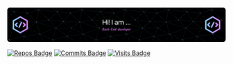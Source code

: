 ![Header](./github-header-image.png)

[![Repos Badge](https://badges.pufler.dev/repos/dailyzett)](https://badges.pufler.dev)
[![Commits Badge](https://badges.pufler.dev/commits/monthly/dailyzett)](https://badges.pufler.dev)
[![Visits Badge](https://badges.pufler.dev/visits/dailyzett/badge-it)](https://badges.pufler.dev)


